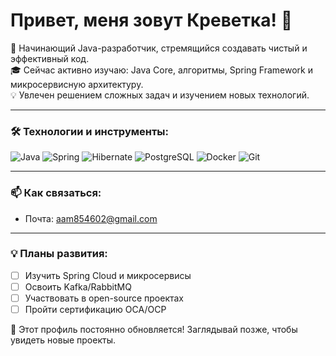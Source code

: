 # Привет, меня зовут Креветка! 👋

🚀 Начинающий Java-разработчик, стремящийся создавать чистый и эффективный код.  
🎓 Сейчас активно изучаю: Java Core, алгоритмы, Spring Framework и микросервисную архитектуру.  
💡 Увлечен решением сложных задач и изучением новых технологий.

---

### 🛠️ Технологии и инструменты:
![Java](https://img.shields.io/badge/Java-ED8B00?style=for-the-badge&logo=openjdk&logoColor=white)
![Spring](https://img.shields.io/badge/Spring-6DB33F?style=for-the-badge&logo=spring&logoColor=white)
![Hibernate](https://img.shields.io/badge/Hibernate-59666C?style=for-the-badge&logo=Hibernate&logoColor=white)
![PostgreSQL](https://img.shields.io/badge/PostgreSQL-316192?style=for-the-badge&logo=postgresql&logoColor=white)
![Docker](https://img.shields.io/badge/docker-%230db7ed.svg?style=for-the-badge&logo=docker&logoColor=white)
![Git](https://img.shields.io/badge/Git-F05032?style=for-the-badge&logo=git&logoColor=white)

---

### 📫 Как связаться:
- Почта: aam854602@gmail.com
---

### 💡 Планы развития:
- [ ] Изучить Spring Cloud и микросервисы
- [ ] Освоить Kafka/RabbitMQ
- [ ] Участвовать в open-source проектах
- [ ] Пройти сертификацию OCA/OCP

🚧 Этот профиль постоянно обновляется! Заглядывай позже, чтобы увидеть новые проекты.

